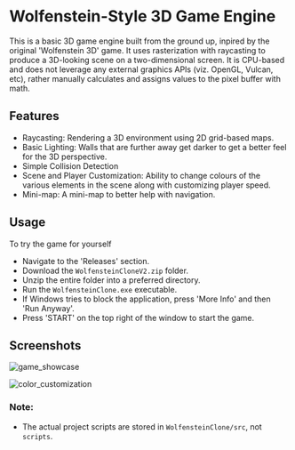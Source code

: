 # Wolfenstein-Style 3D Game Engine

This is a basic 3D game engine built from the ground up, inpired by the original 'Wolfenstein 3D' game. It uses rasterization with raycasting to produce a 3D-looking scene on a two-dimensional screen. It is CPU-based and does not leverage any external graphics APIs (viz. OpenGL, Vulcan, etc), rather manually calculates and assigns values to the pixel buffer with math.

## Features
- Raycasting: Rendering a 3D environment using 2D grid-based maps.
- Basic Lighting: Walls that are further away get darker to get a better feel for the 3D perspective.
- Simple Collision Detection
- Scene and Player Customization: Ability to change colours of the various elements in the scene along with customizing player speed.
- Mini-map: A mini-map to better help with navigation.

## Usage
To try the game for yourself
- Navigate to the 'Releases' section.
- Download the `WolfensteinCloneV2.zip` folder.
- Unzip the entire folder into a preferred directory.
- Run the `WolfensteinClone.exe` executable.
- If Windows tries to block the application, press 'More Info' and then 'Run Anyway'.
- Press 'START' on the top right of the window to start the game.

## Screenshots
![game_showcase](https://github.com/user-attachments/assets/67910898-2c38-4fec-8f29-53f6858d17df)

![color_customization](https://github.com/user-attachments/assets/4a0ab78d-b763-4287-8e55-0d2f1818460e)

### Note:
- The actual project scripts are stored in `WolfensteinClone/src`, not `scripts`.
